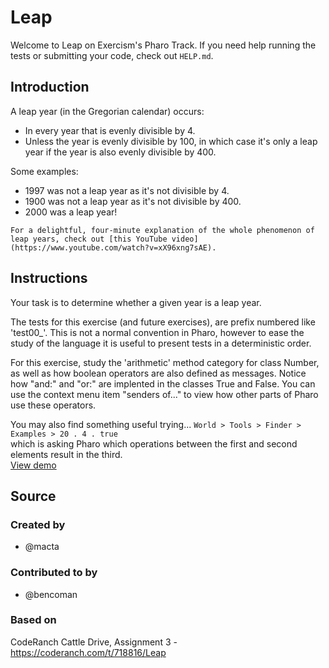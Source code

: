 # Leap

Welcome to Leap on Exercism's Pharo Track.
If you need help running the tests or submitting your code, check out `HELP.md`.

## Introduction

A leap year (in the Gregorian calendar) occurs:

- In every year that is evenly divisible by 4.
- Unless the year is evenly divisible by 100, in which case it's only a leap year if the year is also evenly divisible by 400.

Some examples:

- 1997 was not a leap year as it's not divisible by 4.
- 1900 was not a leap year as it's not divisible by 400.
- 2000 was a leap year!

~~~~exercism/note
For a delightful, four-minute explanation of the whole phenomenon of leap years, check out [this YouTube video](https://www.youtube.com/watch?v=xX96xng7sAE).
~~~~

## Instructions

Your task is to determine whether a given year is a leap year.

The tests for this exercise (and future exercises), are prefix numbered like 'test00_'. This is not a normal convention in Pharo, however to ease the study of the language it is useful to present tests in a deterministic order.For this exercise, study the 'arithmetic' method category for class Number, as well as how boolean operators are also defined as messages. Notice how "and:" and "or:" are implented in the classes True and False. You can use the context menu item "senders of..." to view how other parts of Pharo use these operators.You may also find something useful trying... `World > Tools > Finder > Examples > 20 . 4 . true`<br> which is asking Pharo which operations between the first and second elements result in the third.<br> [View demo][demo][demo]: https://github.com/exercism/pharo-smalltalk/raw/master/docs/images/Hint-Finder-Leap.gif

## Source

### Created by

- @macta

### Contributed to by

- @bencoman

### Based on

CodeRanch Cattle Drive, Assignment 3 - https://coderanch.com/t/718816/Leap